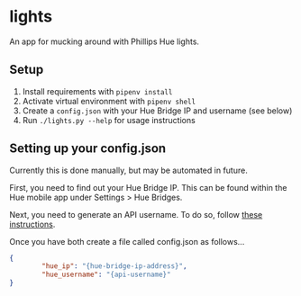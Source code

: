 # lights

An app for mucking around with Phillips Hue lights.

## Setup

1. Install requirements with `pipenv install`
1. Activate virtual environment with `pipenv shell`
1. Create a `config.json` with your Hue Bridge IP and username (see below)
1. Run `./lights.py --help` for usage instructions

## Setting up your config.json

Currently this is done manually, but may be automated in future.

First, you need to find out your Hue Bridge IP. This can be found within the Hue mobile app under Settings > Hue Bridges.

Next, you need to generate an API username. To do so, follow [these instructions](https://developers.meethue.com/develop/get-started-2/).

Once you have both create a file called config.json as follows...

```json
{
        "hue_ip": "{hue-bridge-ip-address}",
        "hue_username": "{api-username}"
}
```


